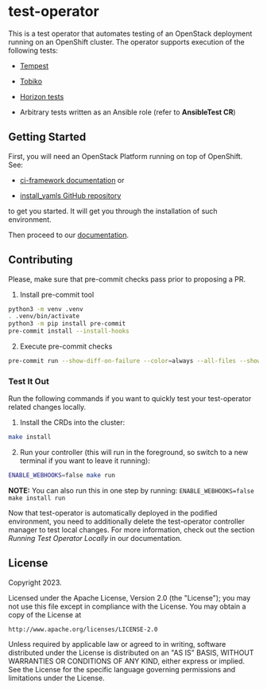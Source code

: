 # test-operator
This is a test operator that automates testing of an OpenStack deployment
running on an OpenShift cluster. The operator supports execution of the following
tests:

- [Tempest](https://opendev.org/openstack/tempest)

- [Tobiko](https://tobiko.readthedocs.io/en/master)

- [Horizon tests](https://opendev.org/openstack/horizon)

- Arbitrary tests written as an Ansible role (refer to **AnsibleTest CR**)


## Getting Started
First, you will need an OpenStack Platform running on top of OpenShift. See:

- [ci-framework documentation](https://ci-framework.readthedocs.io/en/latest/) or

- [install_yamls GitHub repository](https://github.com/openstack-k8s-operators/install_yamls/blob/main/README.md)

to get you started. It will get you through the installation of such environment.

Then proceed to our [documentation](https://openstack-k8s-operators.github.io/test-operator/).

## Contributing
Please, make sure that pre-commit checks pass prior to proposing a PR.

1. Install pre-commit tool

```bash
python3 -m venv .venv
. .venv/bin/activate
python3 -m pip install pre-commit
pre-commit install --install-hooks
```

2. Execute pre-commit checks

```bash
pre-commit run --show-diff-on-failure --color=always --all-files --show-diff-on-failure --verbose
```

### Test It Out
Run the following commands if you want to quickly test your test-operator related
changes locally.

1. Install the CRDs into the cluster:

```sh
make install
```

2. Run your controller (this will run in the foreground, so switch to a new
   terminal if you want to leave it running):

```sh
ENABLE_WEBHOOKS=false make run
```

**NOTE:** You can also run this in one step by running: `ENABLE_WEBHOOKS=false make install run`

Now that test-operator is automatically deployed in the podified environment,
you need to additionally delete the test-operator controller manager to test
local changes. For more information, check out the section *Running Test Operator Locally*
in our documentation.

## License

Copyright 2023.

Licensed under the Apache License, Version 2.0 (the "License");
you may not use this file except in compliance with the License.
You may obtain a copy of the License at

    http://www.apache.org/licenses/LICENSE-2.0

Unless required by applicable law or agreed to in writing, software
distributed under the License is distributed on an "AS IS" BASIS,
WITHOUT WARRANTIES OR CONDITIONS OF ANY KIND, either express or implied.
See the License for the specific language governing permissions and
limitations under the License.
